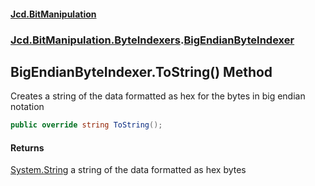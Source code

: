 #### [Jcd.BitManipulation](index.md 'index')
### [Jcd.BitManipulation.ByteIndexers](Jcd.BitManipulation.ByteIndexers.md 'Jcd.BitManipulation.ByteIndexers').[BigEndianByteIndexer](Jcd.BitManipulation.ByteIndexers.BigEndianByteIndexer.md 'Jcd.BitManipulation.ByteIndexers.BigEndianByteIndexer')

## BigEndianByteIndexer.ToString() Method

Creates a string of the data formatted as hex for the bytes in big endian notation

```csharp
public override string ToString();
```

#### Returns

[System.String](https://docs.microsoft.com/en-us/dotnet/api/System.String 'System.String')
a string of the data formatted as hex bytes